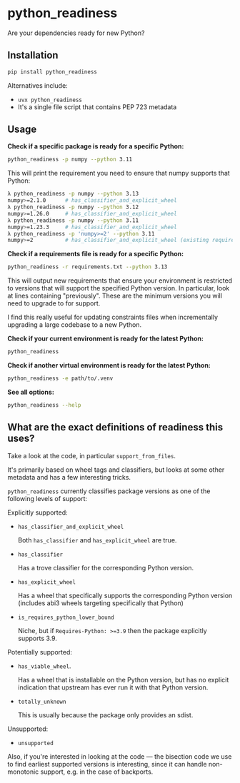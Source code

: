 # python_readiness

Are your dependencies ready for new Python?

## Installation

```bash
pip install python_readiness
```

Alternatives include:
- `uvx python_readiness`
- It's a single file script that contains PEP 723 metadata

## Usage

**Check if a specific package is ready for a specific Python:**
```bash
python_readiness -p numpy --python 3.11
```

This will print the requirement you need to ensure that numpy supports that Python:
```bash
λ python_readiness -p numpy --python 3.13
numpy>=2.1.0      # has_classifier_and_explicit_wheel
λ python_readiness -p numpy --python 3.12
numpy>=1.26.0     # has_classifier_and_explicit_wheel
λ python_readiness -p numpy --python 3.11
numpy>=1.23.3     # has_classifier_and_explicit_wheel
λ python_readiness -p 'numpy>=2' --python 3.11
numpy>=2          # has_classifier_and_explicit_wheel (existing requirement ensures support)
```

**Check if a requirements file is ready for a specific Python:**
```bash
python_readiness -r requirements.txt --python 3.13
```

This will output new requirements that ensure your environment is restricted to versions that
will support the specified Python version. In particular, look at lines containing "previously".
These are the minimum versions you will need to upgrade to for support.

I find this really useful for updating constraints files when incrementally upgrading a large
codebase to a new Python.

**Check if your current environment is ready for the latest Python:**
```bash
python_readiness
```

**Check if another virtual environment is ready for the latest Python:**
```bash
python_readiness -e path/to/.venv
```

**See all options:**
```bash
python_readiness --help
```

## What are the exact definitions of readiness this uses?

Take a look at the code, in particular `support_from_files`.

It's primarily based on wheel tags and classifiers, but looks at some other metadata and has a
few interesting tricks.

`python_readiness` currently classifies package versions as one of the following levels of support:

Explicitly supported:
- `has_classifier_and_explicit_wheel`

  Both `has_classifier` and `has_explicit_wheel` are true.
- `has_classifier`

  Has a trove classifier for the corresponding Python version.
- `has_explicit_wheel`

  Has a wheel that specifically supports the corresponding Python version (includes abi3 wheels targeting specifically that Python)
- `is_requires_python_lower_bound`

  Niche, but if `Requires-Python: >=3.9` then the package explicitly supports 3.9.

Potentially supported:
- `has_viable_wheel`.

  Has a wheel that is installable on the Python version, but has no explicit indication that upstream has ever run it with that Python version.
- `totally_unknown`

  This is usually because the package only provides an sdist.

Unsupported:
- `unsupported`

Also, if you're interested in looking at the code — the bisection code we use to find earliest
supported versions is interesting, since it can handle non-monotonic support, e.g. in the case of
backports.

